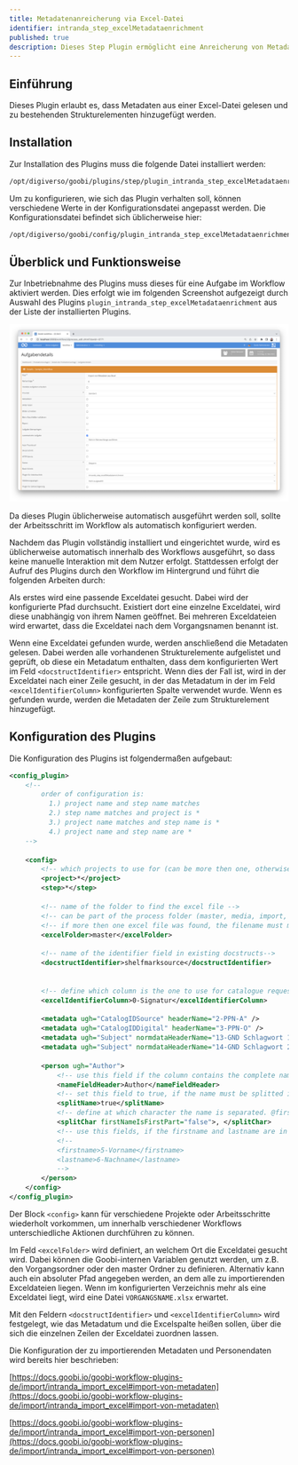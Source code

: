 ```yaml
---
title: Metadatenanreicherung via Excel-Datei
identifier: intranda_step_excelMetadataenrichment
published: true
description: Dieses Step Plugin ermöglicht eine Anreicherung von Metadaten innerhalb einer METS-Datei auf Basis von Daten einer Excel-Datei
---
```

## Einführung
Dieses Plugin erlaubt es, dass Metadaten aus einer Excel-Datei gelesen und zu bestehenden Strukturelementen hinzugefügt werden.


## Installation
Zur Installation des Plugins muss die folgende Datei installiert werden:

```bash
/opt/digiverso/goobi/plugins/step/plugin_intranda_step_excelMetadataenrichment-base.jar
```

Um zu konfigurieren, wie sich das Plugin verhalten soll, können verschiedene Werte in der Konfigurationsdatei angepasst werden. Die Konfigurationsdatei befindet sich üblicherweise hier:

```bash
/opt/digiverso/goobi/config/plugin_intranda_step_excelMetadataenrichment.xml
```


## Überblick und Funktionsweise
Zur Inbetriebnahme des Plugins muss dieses für eine Aufgabe im Workflow aktiviert werden. Dies erfolgt wie im folgenden Screenshot aufgezeigt durch Auswahl des Plugins `plugin_intranda_step_excelMetadataenrichment` aus der Liste der installierten Plugins.

![Integration in den Workflow](screen1_de.png)

Da dieses Plugin üblicherweise automatisch ausgeführt werden soll, sollte der Arbeitsschritt im Workflow als automatisch konfiguriert werden.

Nachdem das Plugin vollständig installiert und eingerichtet wurde, wird es üblicherweise automatisch innerhalb des Workflows ausgeführt, so dass keine manuelle Interaktion mit dem Nutzer erfolgt. Stattdessen erfolgt der Aufruf des Plugins durch den Workflow im Hintergrund und führt die folgenden Arbeiten durch:

Als erstes wird eine passende Exceldatei gesucht. Dabei wird der konfigurierte Pfad durchsucht. Existiert dort eine einzelne Exceldatei, wird diese unabhängig von ihrem Namen geöffnet. Bei mehreren Exceldateien wird erwartet, dass die Exceldatei nach dem Vorgangsnamen benannt ist.

Wenn eine Exceldatei gefunden wurde, werden anschließend die Metadaten gelesen. Dabei werden alle vorhandenen Strukturelemente aufgelistet und geprüft, ob diese ein Metadatum enthalten, dass dem konfigurierten Wert im Feld `<docstructIdentifier>` entspricht. Wenn dies der Fall ist, wird in der Exceldatei nach einer Zeile gesucht, in der das Metadatum in der im Feld `<excelIdentifierColumn>` konfigurierten Spalte verwendet wurde. Wenn es gefunden wurde, werden die Metadaten der Zeile zum Strukturelement hinzugefügt.


## Konfiguration des Plugins
Die Konfiguration des Plugins ist folgendermaßen aufgebaut:

```xml
<config_plugin>
    <!--
        order of configuration is:
          1.) project name and step name matches
          2.) step name matches and project is *
          3.) project name matches and step name is *
          4.) project name and step name are *
    -->

    <config>
        <!-- which projects to use for (can be more then one, otherwise use *) -->
        <project>*</project>
        <step>*</step>

        <!-- name of the folder to find the excel file -->
        <!-- can be part of the process folder (master, media, import, ...) or an absolute path -->
        <!-- if more then one excel file was found, the filename must match the process name -->
        <excelFolder>master</excelFolder>

        <!-- name of the identifier field in existing docstructs-->
        <docstructIdentifier>shelfmarksource</docstructIdentifier>


        <!-- define which column is the one to use for catalogue requests -->
        <excelIdentifierColumn>0-Signatur</excelIdentifierColumn>

        <metadata ugh="CatalogIDSource" headerName="2-PPN-A" />
        <metadata ugh="CatalogIDDigital" headerName="3-PPN-O" />
        <metadata ugh="Subject" normdataHeaderName="13-GND Schlagwort 1" headerName="13a-GND Schlagwort 1"/>
        <metadata ugh="Subject" normdataHeaderName="14-GND Schlagwort 2" headerName="14a-GND Schlagwort 2"/>

        <person ugh="Author">
            <!-- use this field if the column contains the complete name -->
            <nameFieldHeader>Author</nameFieldHeader>
            <!-- set this field to true, if the name must be splitted into first- and lastname. The complete name gets written into lastname -->
            <splitName>true</splitName>
            <!-- define at which character the name is separated. @firstNameIsFirstPart defines, if the firstname is the first or last part of the name -->
            <splitChar firstNameIsFirstPart="false">, </splitChar>
            <!-- use this fields, if the firstname and lastname are in different columns -->
            <!--
            <firstname>5-Vorname</firstname>
            <lastname>6-Nachname</lastname>
            -->
        </person>
    </config>
</config_plugin>
 ```

Der Block `<config>` kann für verschiedene Projekte oder Arbeitsschritte wiederholt vorkommen, um innerhalb verschiedener Workflows unterschiedliche Aktionen durchführen zu können.

Im Feld `<excelFolder>` wird definiert, an welchem Ort die Exceldatei gesucht wird. Dabei können die Goobi-internen Variablen genutzt werden, um z.B. den Vorgangsordner oder den master Ordner zu definieren. Alternativ kann auch ein absoluter Pfad angegeben werden, an dem alle zu importierenden Exceldateien liegen. Wenn im konfigurierten Verzeichnis mehr als eine Exceldatei liegt, wird eine Datei `VORGANGSNAME.xlsx` erwartet.

Mit den Feldern `<docstructIdentifier>` und `<excelIdentifierColumn>` wird festgelegt, wie das Metadatum und die Excelspalte heißen sollen, über die sich die einzelnen Zeilen der Exceldatei zuordnen lassen.

Die Konfiguration der zu importierenden Metadaten und Personendaten wird bereits hier beschrieben:

[https://docs.goobi.io/goobi-workflow-plugins-de/import/intranda_import_excel#import-von-metadaten](https://docs.goobi.io/goobi-workflow-plugins-de/import/intranda_import_excel#import-von-metadaten)

[https://docs.goobi.io/goobi-workflow-plugins-de/import/intranda_import_excel#import-von-personen](https://docs.goobi.io/goobi-workflow-plugins-de/import/intranda_import_excel#import-von-personen)
